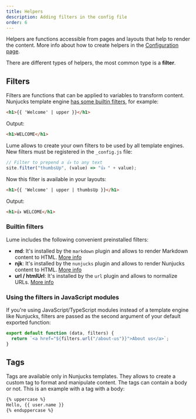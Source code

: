 ```yaml
---
title: Helpers
description: Adding filters in the config file
order: 6
---
```


Helpers are functions accessible from pages and layouts that help to render the
content. More info about how to create helpers in the
[Configuration page](/getting-started/config-file/#helpers).

There are different types of helpers, the most common type is a **filter**.

## Filters

Filters are functions that can be applied to variables to transform content.
Nunjucks template engine
[has some builtin filters](https://mozilla.github.io/nunjucks/templating.html#builtin-filters),
for example:

```html
<h1>{{ 'Welcome' | upper }}</h1>
```

Output:

```html
<h1>WELCOME</h1>
```

Lume allows to create your own filters to be used by all template engines. New
filters must be registered in the `_config.js` file:

```js
// Filter to prepend a 👍 to any text
site.filter("thumbsUp", (value) => "👍 " + value);
```

Now this filter is available in your layouts:

```html
<h1>{{ 'Welcome' | upper | thumbsUp }}</h1>
```

Output:

```html
<h1>👍 WELCOME</h1>
```

### Builtin filters

Lume includes the following convenient preinstalled filters:

- **md**: It's installed by the `markdown` plugin and allows to render Markdown
  content to HTML. [More info](core/markdown)
- **njk**: It's installed by the `nunjucks` plugin and allows to render Nunjucks
  content to HTML. [More info](core/nunjucks)
- **url / htmlUrl**: It's installed by the `url` plugin and allows to normalize
  URLs. [More info](core/url)

### Using the filters in JavaScript modules

If you're using JavaScript/TypeScript modules instead of a template engine like
Nunjucks, filters are passed as the second argument of your default exported
function:

```js
export default function (data, filters) {
  return `<a href="${filters.url("/about-us")}">About us</a>`;
}
```

## Tags

Tags are available only in Nunjucks templates. They allows to create a custom
tag to format and manipulate content. The tags can contain a body or not. This
is an example with a tag with a body:

```html
{% uppercase %}
Hello, {{ user.name }}
{% enduppercase %}
```
